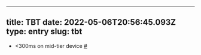 
---
title: TBT 
date: 2022-05-06T20:56:45.093Z
type: entry
slug: tbt
---
* <300ms on mid-tier device [#](#62bee4d8-ea72-4deb-be70-3ab54ab3372b)<a name="62bee4d8-ea72-4deb-be70-3ab54ab3372b"></a>

